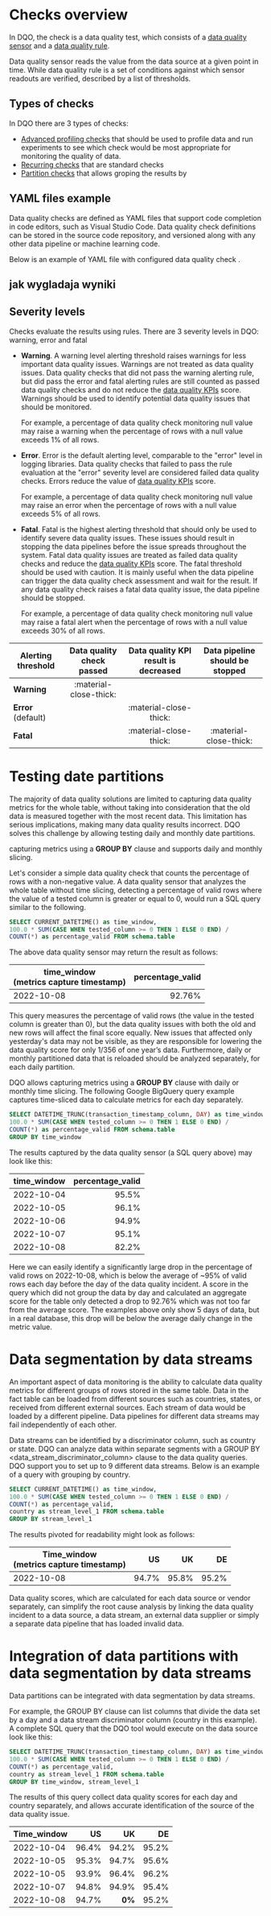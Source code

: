 # Checks overview

In DQO, the check is a data quality test, which consists of a [data quality sensor](../sensors/sensors.md) and a 
[data quality rule](../rules/rules.md).

Data quality sensor reads the value from the data source at a given point in time. While data quality rule is a set of 
conditions against which sensor readouts are verified, described by a list of thresholds.

## Types of checks

In DQO there are 3 types of checks:

- [Advanced profiling checks](./advanced-profiling/advanced-profiling.md) that should be used to profile data and run 
experiments to see which check would be most appropriate for monitoring the quality of data.
- [Recurring checks](./recurring-checks/recurring-checks.md) that are standard checks 
- [Partition checks](./partition-checks/partition-checks.md) that allows groping the results by 


## YAML files example
Data quality checks are defined as YAML files that support code completion in code editors, such as Visual Studio Code.
Data quality check definitions can be stored in the source code repository, and versioned along with any other data 
pipeline or machine learning code.

Below is an example of YAML file with configured data quality check .



## jak wygladaja wyniki 



## Severity levels

Checks evaluate the results using rules.  There are 3 severity levels in DQO: warning, error and fatal

- **Warning**. A warning level alerting threshold raises warnings for less important data quality issues. Warnings are
  not treated as data quality issues. Data quality checks that did not pass the warning alerting rule, but did pass the
  error and fatal alerting rules are still counted as passed data quality checks and do not reduce the
  [data quality KPIs](../data-quality-kpis/data-quality-kpis.md) score. Warnings should be used to identify potential data
  quality issues that should be monitored.

  For example, a percentage of data
  quality check monitoring null value may raise a warning when the percentage of rows with a null value exceeds 1% of all
  rows.


- **Error**. Error is the default alerting level, comparable to the "error" level in logging libraries. Data quality
  checks that failed to pass the rule evaluation at the "error" severity level are considered failed data quality checks.
  Errors reduce the value of [data quality KPIs](../data-quality-kpis/data-quality-kpis.md) score.

  For example, a percentage of data quality check monitoring null value may raise an error when the percentage of rows
  with a null value exceeds 5% of all rows.


- **Fatal**. Fatal is the highest alerting threshold that should only be used to identify severe data quality issues.
  These issues should result in stopping the data pipelines before the issue spreads throughout the system. Fatal data
  quality issues are treated as failed data quality checks and reduce the [data quality KPIs](../data-quality-kpis/data-quality-kpis.md)
  score. The fatal threshold should be used with caution. It is mainly useful when the data pipeline can trigger the data
  quality check assessment and wait for the result. If any data quality check raises a fatal data quality issue, the data
  pipeline should be stopped.

  For example, a percentage of data quality check monitoring null value may raise a fatal alert
  when the percentage of rows with a null value exceeds 30% of all rows.

| Alerting threshold  | Data quality check passed | Data quality KPI result is decreased | Data pipeline should be stopped |
|---------------------|:-------------------------:|:------------------------------------:|:-------------------------------:|
| **Warning**         |  :material-close-thick:   |                                      |                                 |
| **Error** (default) |                           |        :material-close-thick:        |                                 |
| **Fatal**           |                           |        :material-close-thick:        |     :material-close-thick:      |

# Testing date partitions

The majority of data quality solutions are limited to capturing data quality metrics for the whole table, without taking
into consideration that the old data is measured together with the most recent data. This limitation has serious 
implications, making many data quality results incorrect. DQO solves this challenge by allowing testing daily and 
monthly date partitions. 

capturing metrics using a **GROUP 
BY** clause and supports daily and monthly slicing. 

Let's consider a simple data quality check that counts the percentage of rows with a non-negative value. A data quality
sensor that analyzes the whole table without time slicing, detecting a percentage of valid rows where the value of a 
tested column is greater or equal to 0, would run a SQL query similar to the following.

``` sql
SELECT CURRENT_DATETIME() as time_window,
100.0 * SUM(CASE WHEN tested_column >= 0 THEN 1 ELSE 0 END) /
COUNT(*) as percentage_valid FROM schema.table
```

The above data quality sensor may return the result as follows:

| time_window<br/>(metrics capture timestamp) |  percentage_valid |
|---------------------------------------------|------------------:|
| 2022-10-08                                  |            92.76% |

This query measures the percentage of valid rows (the value in the tested column is greater than 0), but the data 
quality issues with both the old and new rows will affect the final score equally. New issues that affected only 
yesterday's data may not be visible, as they are responsible for lowering the data quality score for only 1/356 of
one year’s data. Furthermore, daily or monthly partitioned data that is reloaded should be analyzed separately, for 
each daily partition.

DQO allows capturing metrics using a **GROUP BY** clause with daily or monthly time slicing. 
The following Google BigQuery query example captures time-sliced data to calculate metrics for each day separately.

``` sql hl_lines="1 4"
SELECT DATETIME_TRUNC(transaction_timestamp_column, DAY) as time_window,
100.0 * SUM(CASE WHEN tested_column >= 0 THEN 1 ELSE 0 END) /
COUNT(*) as percentage_valid FROM schema.table
GROUP BY time_window
```

The results captured by the data quality sensor (a SQL query above) may look like this: 

| time_window | percentage_valid |
|-------------|-----------------:|
| 2022-10-04  |            95.5% |
| 2022-10-05  |            96.1% |
| 2022-10-06  |            94.9% |
| 2022-10-07  |            95.1% |
| 2022-10-08  |            82.2% |

Here we can easily identify a significantly large drop in the percentage of valid rows on 2022-10-08, which is below 
the average of ~95% of valid rows each day before the day of the data quality incident. A score in the query which did 
not group the data by day and calculated an aggregate score for the table only detected a drop to 92.76% which was not 
too far from the average score. The examples above only show 5 days of data, but in a real database, this drop will be 
below the average daily change in the metric value.

# Data segmentation by data streams

An important aspect of data monitoring is the ability to calculate data quality metrics for different groups of rows 
stored in the same table. Data in the fact table can be loaded from different sources such as countries, states, or 
received from different external sources. Each stream of data would be loaded by a different pipeline. Data pipelines 
for different data streams may fail independently of each other. 

Data streams can be identified by a discriminator column, such as country or state. DQO can analyze data within separate
segments with a GROUP BY <data_stream_discriminator_column> clause to the data quality queries. DQO support you to set up
to 9 different data streams. Below is an example of a query with grouping by country.

``` sql hl_lines="4 5"
SELECT CURRENT_DATETIME() as time_window,
100.0 * SUM(CASE WHEN tested_column >= 0 THEN 1 ELSE 0 END) /
COUNT(*) as percentage_valid,
country as stream_level_1 FROM schema.table
GROUP BY stream_level_1
```

The results pivoted for readability might look as follows:

| Time_window<br/>(metrics capture timestamp) |     US |     UK |     DE |
|---------------------------------------------|-------:|-------:|-------:|
| 2022-10-08                                  |  94.7% |  95.8% |  95.2% | 

Data quality scores, which are calculated for each data source or vendor separately, can simplify the root cause 
analysis by linking the data quality incident to a data source, a data stream, an external data supplier or simply 
a separate data pipeline that has loaded invalid data.

# Integration of data partitions with data segmentation by data streams

Data partitions can be integrated with data segmentation by data streams. 

For example, the GROUP BY clause can list columns that divide the data set by a day and a data stream discriminator column
(country in this example). A complete SQL query that the DQO tool would execute on the data source look like this:

``` sql sql hl_lines="1 4 5"
SELECT DATETIME_TRUNC(transaction_timestamp_column, DAY) as time_window,
100.0 * SUM(CASE WHEN tested_column >= 0 THEN 1 ELSE 0 END) /
COUNT(*) as percentage_valid,
country as stream_level_1 FROM schema.table
GROUP BY time_window, stream_level_1
```

The results of this query collect data quality scores for each day and country separately, and allows accurate 
identification of the source of the data quality issue.

| Time_window |     US |     UK |     DE |
|-------------|-------:|-------:|-------:|
| 2022-10-04  |  96.4% |  94.2% |  95.2% |
| 2022-10-05  |  95.3% |  94.7% |  95.6% |
| 2022-10-05  |  93.9% |  96.4% |  96.2% |
| 2022-10-07  |  94.8% |  94.9% |  95.4% |
| 2022-10-08  |  94.7% | **0%** |  95.2% |
